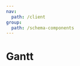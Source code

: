 ```yaml
---
nav:
  path: /client
group:
  path: /schema-components
---
```


# Gantt

<code src="./demos/demo1.tsx"></code>
